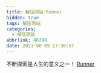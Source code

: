 ```yaml
---
title: 解压网站-Runner
hidden: true
tags: 解压网站
categories:
  - 解压网站
abbrlink: 46398
date: 2023-08-09 17:30:57
---
```


不断探索是人生的意义之一！
[Runner](https://oimo.io/works/runner/)